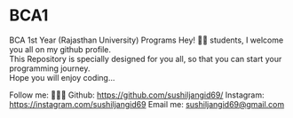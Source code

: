 # BCA1
BCA 1st Year (Rajasthan University) Programs 
Hey! 🙋‍♂️ students, I welcome you all on my github profile.<br/>
This Repository is specially designed for you all, so that you can start your programming journey.<br/>
Hope you will enjoy coding...<br/>

Follow me: 🙏🙏🙏
Github: https://github.com/sushiljangid69/
Instagram: https://instagram.com/sushiljangid69
Email me: sushiljangid69@gmail.com

